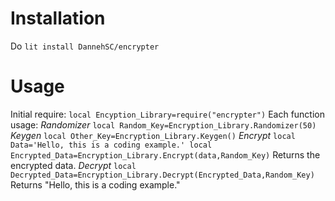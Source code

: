 # Installation
Do `lit install DannehSC/encrypter`
# Usage
Initial require:
`local Encyption_Library=require("encrypter")`
Each function usage:
*Randomizer*
`local Random_Key=Encryption_Library.Randomizer(50)`
*Keygen*
`local Other_Key=Encryption_Library.Keygen()`
*Encrypt*
`local Data='Hello, this is a coding example.'
local Encrypted_Data=Encryption_Library.Encrypt(data,Random_Key)`
Returns the encrypted data.
*Decrypt*
`local Decrypted_Data=Encryption_Library.Decrypt(Encrypted_Data,Random_Key)`
Returns "Hello, this is a coding example."
